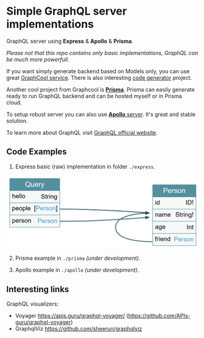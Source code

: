 # Simple GraphQL server implementations

GraphQL server using **Express** & **Apollo** & **Prisma**.

_Please not that this repo contains only basic implementations, GraphQL can be much more powerfull._

If you want simply generate backend based on Models only, you can use great [GraphCool service](https://www.graph.cool/).
There is also interesting [code generator](https://github.com/dotansimha/graphql-code-generator) project.

Another cool project from Graphcool is [**Prisma**](https://github.com/graphcool/prisma).
Prisma can easily generate ready to run GraphQL backend and can be hosted myself or in Prisma cloud.

To setup robust server you can also use [**Apollo** server](https://github.com/apollographql/apollo-server/).
It's great and stable solution.

To learn more about GraphQL visit [GraphQL official website](http://graphql.org/learn/).

## Code Examples

1. Express basic (raw) implementation in folder `./express`.

![Schema](express/schema.png)

2. Prisma example in `./prisma` _(under development)_.

3. Apollo example in `./apollo` _(under development)_.

## Interesting links

GraphQL visualizers:

* Voyager https://apis.guru/graphql-voyager/ (https://github.com/APIs-guru/graphql-voyager)
* GraphqlViz https://github.com/sheerun/graphqlviz
